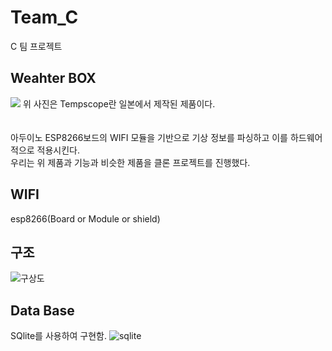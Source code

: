 # Team_C
C 팀 프로젝트 

## Weahter BOX
<img src="https://i1.wp.com/metro.co.uk/wp-content/uploads/2015/06/weather-1.gif?quality=90&strip=all&zoom=1&resize=540%2C303&ssl=1">
위 사진은 Tempscope란 일본에서 제작된 제품이다.<br><br><br>
아두이노 ESP8266보드의 WIFI 모듈을 기반으로 기상 정보를 파싱하고 이를 하드웨어적으로 적용시킨다.<br>
우리는 위 제품과 기능과 비슷한 제품을 클론 프로젝트를 진행했다.

## WIFI
  esp8266(Board or Module or shield)

## 구조
![구상도](https://user-images.githubusercontent.com/37135552/67631217-889a1580-f8d6-11e9-83f5-ed6887ec0993.png)

## Data Base
SQlite를 사용하여 구현함.
![sqlite](https://upload.wikimedia.org/wikipedia/commons/thumb/3/38/SQLite370.svg/220px-SQLite370.svg.png)

